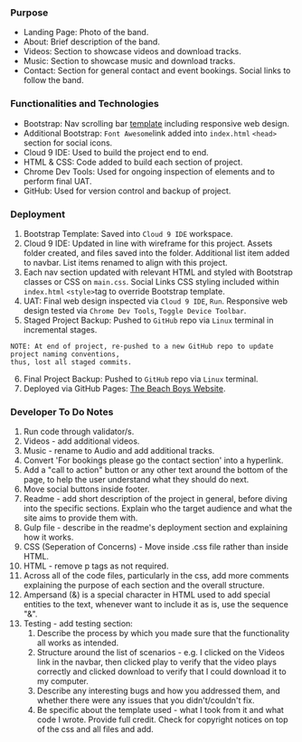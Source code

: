### Purpose
* Landing Page: Photo of the band.
* About: Brief description of the band.
* Videos: Section to showcase videos and download tracks.
* Music: Section to showcase music and download tracks.
* Contact: Section for general contact and event bookings. Social links to follow the band.

### Functionalities and Technologies
* Bootstrap: Nav scrolling bar [template](https://github.com/BlackrockDigital/startbootstrap-scrolling-nav) including responsive web design.
* Additional Bootstrap: `Font Awesome`link added into `index.html` `<head>` section for social icons.
* Cloud 9 IDE: Used to build the project end to end.
* HTML & CSS: Code added to build each section of project.
* Chrome Dev Tools: Used for ongoing inspection of elements and to perform final UAT.
* GitHub: Used for version control and backup of project.

### Deployment
1. Bootstrap Template: Saved into `Cloud 9 IDE` workspace.
2. Cloud 9 IDE: Updated in line with wireframe for this project. Assets folder created, and files saved into the folder. Additional list item added to navbar. List items renamed to align with this project.
3. Each nav section updated with relevant HTML and styled with Bootstrap classes or CSS on `main.css`. Social Links CSS styling included within `index.html` `<style>`tag to override Bootstrap template.
4. UAT: Final web design inspected via `Cloud 9 IDE`, `Run`. Responsive web design tested via `Chrome Dev Tools`, `Toggle Device Toolbar`.
5. Staged Project Backup: Pushed to `GitHub` repo via `Linux` terminal in incremental stages.
```
NOTE: At end of project, re-pushed to a new GitHub repo to update project naming conventions,
thus, lost all staged commits.
```
6. Final Project Backup: Pushed to `GitHub` repo via `Linux` terminal.
7. Deployed via GitHub Pages: [The Beach Boys Website](https://githhayden.github.io/The-Beach-Boys/).

### Developer To Do Notes
1. Run code through validator/s.
2. Videos - add additional videos.
2. Music - rename to Audio and add additional tracks.
3. Convert 'For bookings please go the contact section' into a hyperlink.
4. Add a "call to action" button or any other text around the bottom of the page, to help the user understand what they should do next.
5. Move social buttons inside footer.
6. Readme - add short description of the project in general, before diving into the specific sections. Explain who the target audience and what the site aims to provide them with.
7. Gulp file - describe in the readme's deployment section and explaining how it works.
8. CSS (Seperation of Concerns) - Move inside .css file rather than inside HTML.
9. HTML - remove p tags as not required.
10. Across all of the code files, particularly in the css, add more comments explaining the purpose of each section and the overall structure.
11. Ampersand (&) is a special character in HTML used to add special entities to the text, whenever want to include it as is, use the sequence "&amp;".
12. Testing - add testing section:
    1. Describe the process by which you made sure that the functionality all works as intended. 
    2. Structure around the list of scenarios - e.g. I clicked on the Videos link in the navbar, then clicked play to verify that the video plays correctly and clicked download to verify that I could download it to my computer.
    3. Describe any interesting bugs and how you addressed them, and whether there were any issues that you didn't/couldn't fix.
    4. Be specific about the template used - what I took from it and what code I wrote. Provide full credit. Check for copyright notices on top of the css and all files and add.